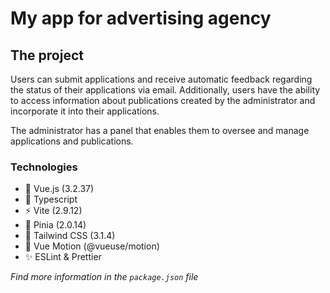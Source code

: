 # My app for advertising agency

## The project

Users can submit applications and receive automatic feedback regarding the status of their applications via email. Additionally, users have the ability to access information about publications created by the administrator and incorporate it into their applications.

The administrator has a panel that enables them to oversee and manage applications and publications.

### Technologies

- 🔭 Vue.js (3.2.37)
- 💫 Typescript
- ⚡ Vite (2.9.12)
- 🍍 Pinia (2.0.14)
- 🌈 Tailwind CSS (3.1.4)
- 💫 Vue Motion (@vueuse/motion)
- ✨ ESLint & Prettier

_Find more information in the `package.json` file_
